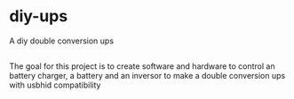 # diy-ups
A diy double conversion ups

## 
The goal for this project is to create software and hardware to control an battery charger, a battery and an inversor to make a double conversion ups with usbhid compatibility
